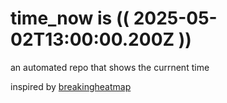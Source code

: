# time_now is (( 2025-05-02T13:00:00.200Z ))

an automated repo that shows the currnent time

inspired by [breakingheatmap](https://github.com/breakingheatmap/breakingheatmap)